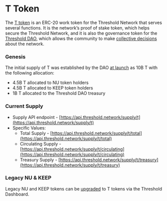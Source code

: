 # T Token

The [T token](https://etherscan.io/address/0xCdF7028ceAB81fA0C6971208e83fa7872994beE5) is an ERC-20 work token for the Threshold Network that serves several functions. It is the network’s proof of stake token, which helps secure the Threshold Network, and it is also the governance token for the [Threshold DAO](../governance/dao/), which allows the community to make [collective decisions](../governance/dao/governance-process.md) about the network.

### Genesis

The initial supply of T was established by the DAO [at launch](https://blog.threshold.network/threshold-launch/) as 10B T with the following allocation:&#x20;

* 4.5B T allocated to NU token holders&#x20;
* 4.5B T allocated to KEEP token holders&#x20;
* 1B T allocated to the Threshold DAO treasury

### Current Supply

* Supply API endpoint - [https://api.threshold.network/supply/t](https://api.threshold.network/supply/t)
* Specific Values:
  * Total Supply - [https://api.threshold.network/supply/t/total](https://api.threshold.network/supply/t/total)
  * Circulating Supply - [https://api.threshold.network/supply/t/circulating](https://api.threshold.network/supply/t/circulating)
  * Treasury Supply - [https://api.threshold.network/supply/t/treasury](https://api.threshold.network/supply/t/treasury)

### Legacy NU & KEEP

Legacy NU and KEEP tokens can be [upgraded](../threshold-dashboard/upgrade-nu-and-keep-to-t.md) to T tokens via the Threshold Dashboard.

